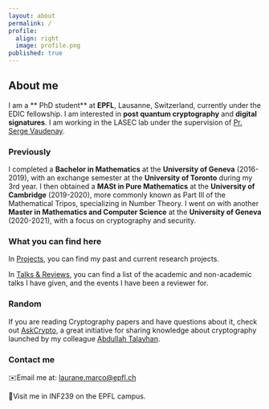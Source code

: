 ```yaml
---
layout: about
permalink: /
profile:
  align: right
  image: profile.png
published: true
---
```


## About me 
I am a ** PhD student** at **EPFL**, Lausanne, Switzerland, currently under the EDIC fellowship. 
I am interested in **post quantum cryptography** and **digital signatures**. 
I am working in the LASEC lab under the supervision of [Pr. Serge Vaudenay](https://lasec.epfl.ch/people/vaudenay/). 

### Previously

I completed a **Bachelor in Mathematics** at the **University of Geneva** (2016-2019), with an exchange semester at the **University of Toronto** during my 3rd year.
I then obtained a **MASt in Pure Mathematics** at the **University of Cambridge** (2019-2020), more commonly known as Part III of the Mathematical Tripos, specializing in Number Theory. 
I went on with another **Master in Mathematics and Computer Science** at the **University of Geneva** (2020-2021), with a focus on cryptography and security.

### What you can find here 
In [Projects](https://lauranemarco.github.io/projects/), you can find my past and current research projects. 

In [Talks & Reviews](https://lauranemarco.github.io/talksreviews), you can find a list of the academic and non-academic talks I have given, and the events I have been a reviewer for.

### Random 
If you are reading Cryptography papers and have questions about it, check out [AskCrypto](https://askcryp.to), a great initiative for sharing knowledge about cryptography launched by my colleague [Abdullah Talayhan](https://www.abdullahtalayhan.com).

### Contact me 
✉️Email me at: laurane.marco@epfl.ch 

📍Visit me in INF239 on the EPFL campus.  
